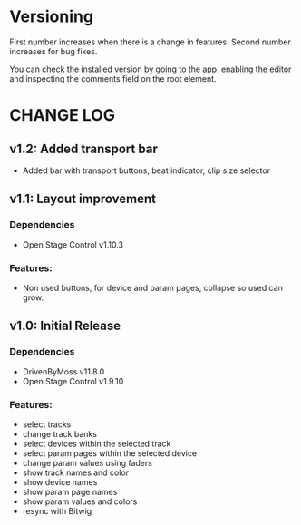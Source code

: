 # Versioning
First number increases when there is a change in features. Second number increases for bug fixes.

You can check the installed version by going to the app, enabling the editor and inspecting the comments field on the root element.

# CHANGE LOG
## v1.2: Added transport bar
- Added bar with transport buttons, beat indicator, clip size selector

## v1.1: Layout improvement
### Dependencies
- Open Stage Control v1.10.3
### Features:
- Non used buttons, for device and param pages, collapse so used can grow.

## v1.0: Initial Release
### Dependencies
- DrivenByMoss v11.8.0
- Open Stage Control v1.9.10
### Features:
- select tracks
- change track banks
- select devices within the selected track
- select param pages within the selected device
- change param values using faders
- show track names and color
- show device names
- show param page names
- show param values and colors
- resync with Bitwig
